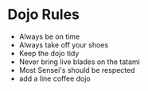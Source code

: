 Dojo Rules
==========
* Always be on time
* Always take off your shoes
* Keep the dojo tidy
* Never bring live blades on the tatami
* Most Sensei's should be respected
* add a line
coffee
dojo
